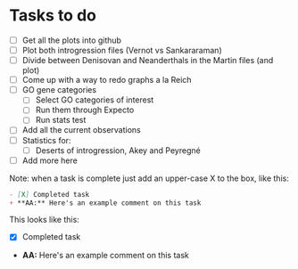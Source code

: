 # Tasks to do
- [ ] Get all the plots into github
- [ ] Plot both introgression files (Vernot vs Sankararaman)
- [ ] Divide between Denisovan and Neanderthals in the Martin files (and plot)
- [ ] Come up with a way to redo graphs a la Reich
- [ ] GO gene categories
	- [ ] Select GO categories of interest
	- [ ] Run them through Expecto
	- [ ] Run stats test 
- [ ] Add all the current observations 
- [ ] Statistics for:
	- [ ] Deserts of introgression, Akey and Peyregné
- [ ] Add more here

Note: when a task is complete just add an upper-case X to the box, like this:

```md
- [X] Completed task 
+ **AA:** Here's an example comment on this task 
```

This looks like this:
- [X] Completed task 
+ **AA:** Here's an example comment on this task 
